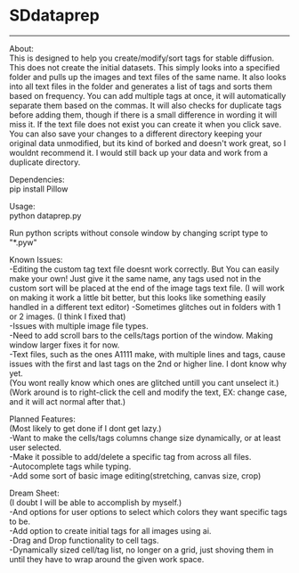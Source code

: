 # SDdataprep
<hr>
About:<br>
This is designed to help you create/modify/sort tags for stable diffusion. This does not create the initial datasets. This simply looks into a specified folder and pulls up the images and text files of the same name. It also looks into all text files in the folder and generates a list of tags and sorts them based on frequency. You can add multiple tags at once, it will automatically separate them based on the commas. It will also checks for duplicate tags before adding them, though if there is a small difference in wording it will miss it. If the text file does not exist you can create it when you click save. You can also save your changes to a different directory keeping your original data unmodified, but its kind of borked and doesn't work great, so I wouldnt recommend it. I would still back up your data and work from a duplicate directory.<br>

Dependencies:<br>
pip install Pillow<br>

Usage:<br>
python dataprep.py<br>

Run python scripts without console window by changing script type to "*.pyw"<br>

Known Issues:<br>
-Editing the custom tag text file doesnt work correctly. But You can easily make your own! Just give it the same name, any tags used not in the custom sort will be placed at the end of the image tags text file.
(I will work on making it work a little bit better, but this looks like something easily handled in a different text editor)
-Sometimes glitches out in folders with 1 or 2 images. (I think I fixed that)<br>
-Issues with multiple image file types.<br>
-Need to add scroll bars to the cells/tags portion of the window. Making window larger fixes it for now.<br>
-Text files, such as the ones A1111 make, with multiple lines and tags, cause issues with the first and last tags on the 2nd or higher line. I dont know why yet.<br>
(You wont really know which ones are glitched untill you cant unselect it.)
(Work around is to right-click the cell and modify the text, EX: change case, and it will act normal after that.)

Planned Features:<br>
(Most likely to get done if I dont get lazy.)<br>
-Want to make the cells/tags columns change size dynamically, or at least user selected.<br>
-Make it possible to add/delete a specific tag from across all files.<br>
-Autocomplete tags while typing.<br>
-Add some sort of basic image editing(stretching, canvas size, crop)

Dream Sheet:<br>
(I doubt I will be able to accomplish by myself.)<br>
-And options for user options to select which colors they want specific tags to be.<br>
-Add option to create initial tags for all images using ai.<br>
-Drag and Drop functionality to cell tags.<br>
-Dynamically sized cell/tag list, no longer on a grid, just shoving them in until they have to wrap around the given work space.<br>
